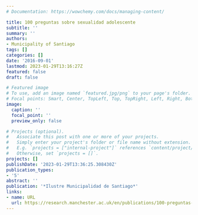 ```yaml
---
# Documentation: https://wowchemy.com/docs/managing-content/

title: 100 preguntas sobre sexualidad adolescente
subtitle: ''
summary: ''
authors:
- Municipality of Santiago
tags: []
categories: []
date: '2016-09-01'
lastmod: 2023-01-29T13:16:27Z
featured: false
draft: false

# Featured image
# To use, add an image named `featured.jpg/png` to your page's folder.
# Focal points: Smart, Center, TopLeft, Top, TopRight, Left, Right, BottomLeft, Bottom, BottomRight.
image:
  caption: ''
  focal_point: ''
  preview_only: false

# Projects (optional).
#   Associate this post with one or more of your projects.
#   Simply enter your project's folder or file name without extension.
#   E.g. `projects = ["internal-project"]` references `content/project/deep-learning/index.md`.
#   Otherwise, set `projects = []`.
projects: []
publishDate: '2023-01-29T13:36:25.308430Z'
publication_types:
- '5'
abstract: ''
publication: '*Ilustre Municipalidad de Santiago*'
links:
- name: URL
  url: https://research.manchester.ac.uk/en/publications/100-preguntas-sobre-sexualidad-adolescente
---
```

